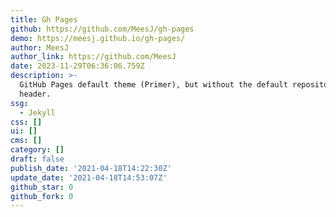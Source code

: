 ```yaml
---
title: Gh Pages
github: https://github.com/MeesJ/gh-pages
demo: https://meesj.github.io/gh-pages/
author: MeesJ
author_link: https://github.com/MeesJ
date: 2023-11-29T06:36:06.759Z
description: >-
  GitHub Pages default theme (Primer), but without the default repository name
  header.
ssg:
  - Jekyll
css: []
ui: []
cms: []
category: []
draft: false
publish_date: '2021-04-18T14:22:30Z'
update_date: '2021-04-18T14:53:07Z'
github_star: 0
github_fork: 0
---
```

